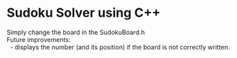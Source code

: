 # Sudoku Solver using C++
  Simply change the board in the SudokuBoard.h                      
  Future improvements:           
     &nbsp; - displays the number (and its position) if the board is not correctly written.

